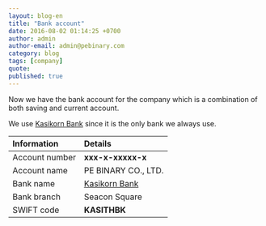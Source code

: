 ```yaml
---
layout: blog-en
title: "Bank account"
date: 2016-08-02 01:14:25 +0700
author: admin
author-email: admin@pebinary.com
category: blog
tags: [company]
quote:
published: true
---
```

Now we have the bank account for the company which is a combination of both saving and current account.

We use [Kasikorn Bank] since it is the only bank we always use.

| Information        | Details             |
|:-------------------|:--------------------|
| Account number     | **xxx-x-xxxxx-x**   |
| Account name       | PE BINARY CO., LTD. |
| Bank name          | [Kasikorn Bank]     |
| Bank branch        | Seacon Square       |
| SWIFT code         | **KASITHBK**        |

[Kasikorn Bank]: http://www.kasikornbank.com
